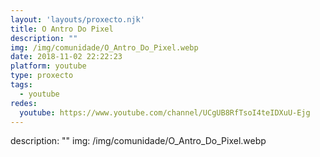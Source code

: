```yaml
---
layout: 'layouts/proxecto.njk'
title: O Antro Do Pixel
description: ""
img: /img/comunidade/O_Antro_Do_Pixel.webp
date: 2018-11-02 22:22:23
platform: youtube
type: proxecto
tags:
  - youtube
redes:
  youtube: https://www.youtube.com/channel/UCgUB8RfTsoI4teIDXuU-Ejg
---
```

description: ""
img: /img/comunidade/O_Antro_Do_Pixel.webp
